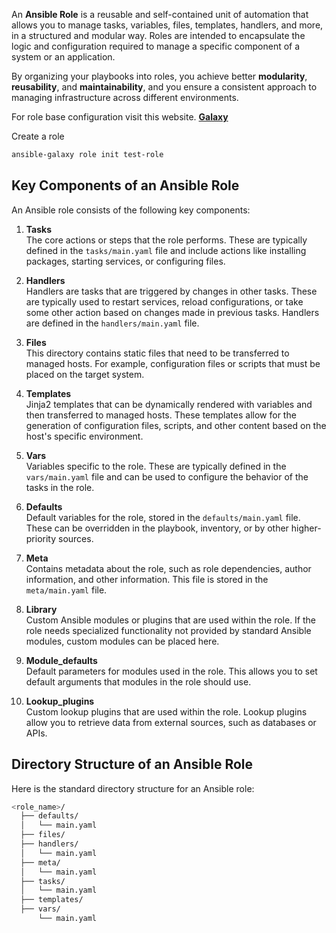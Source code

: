An **Ansible Role** is a reusable and self-contained unit of automation that allows you to manage tasks, variables, files, templates, handlers, and more, in a structured and modular way. Roles are intended to encapsulate the logic and configuration required to manage a specific component of a system or an application.

By organizing your playbooks into roles, you achieve better **modularity**, **reusability**, and **maintainability**, and you ensure a consistent approach to managing infrastructure across different environments.

For role base configuration visit this website.
[**Galaxy**](https://galaxy.ansible.com/ui/)

Create a role
```bash
ansible-galaxy role init test-role
```

## Key Components of an Ansible Role

An Ansible role consists of the following key components:

1. **Tasks**  
   The core actions or steps that the role performs. These are typically defined in the `tasks/main.yaml` file and include actions like installing packages, starting services, or configuring files.

2. **Handlers**  
   Handlers are tasks that are triggered by changes in other tasks. These are typically used to restart services, reload configurations, or take some other action based on changes made in previous tasks. Handlers are defined in the `handlers/main.yaml` file.

3. **Files**  
   This directory contains static files that need to be transferred to managed hosts. For example, configuration files or scripts that must be placed on the target system.

4. **Templates**  
   Jinja2 templates that can be dynamically rendered with variables and then transferred to managed hosts. These templates allow for the generation of configuration files, scripts, and other content based on the host's specific environment.

5. **Vars**  
   Variables specific to the role. These are typically defined in the `vars/main.yaml` file and can be used to configure the behavior of the tasks in the role.

6. **Defaults**  
   Default variables for the role, stored in the `defaults/main.yaml` file. These can be overridden in the playbook, inventory, or by other higher-priority sources.

7. **Meta**  
   Contains metadata about the role, such as role dependencies, author information, and other information. This file is stored in the `meta/main.yaml` file.

8. **Library**  
   Custom Ansible modules or plugins that are used within the role. If the role needs specialized functionality not provided by standard Ansible modules, custom modules can be placed here.

9. **Module_defaults**  
   Default parameters for modules used in the role. This allows you to set default arguments that modules in the role should use.

10. **Lookup_plugins**  
    Custom lookup plugins that are used within the role. Lookup plugins allow you to retrieve data from external sources, such as databases or APIs.

## Directory Structure of an Ansible Role
Here is the standard directory structure for an Ansible role:
```bash
<role_name>/
  ├── defaults/
  │   └── main.yaml
  ├── files/
  ├── handlers/
  │   └── main.yaml
  ├── meta/
  │   └── main.yaml
  ├── tasks/
  │   └── main.yaml
  ├── templates/
  ├── vars/
      └── main.yaml
```